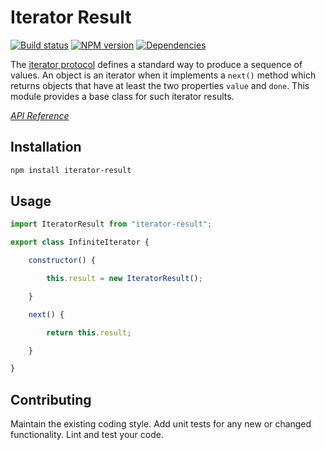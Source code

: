 # Iterator Result

[![Build status](https://travis-ci.org/vanruesc/iterator-result.svg?branch=master)](https://travis-ci.org/vanruesc/iterator-result)
[![NPM version](https://badge.fury.io/js/iterator-result.svg)](http://badge.fury.io/js/iterator-result)
[![Dependencies](https://david-dm.org/vanruesc/iterator-result.svg?branch=master)](https://david-dm.org/vanruesc/iterator-result)

The [iterator protocol](https://developer.mozilla.org/en/docs/Web/JavaScript/Reference/Iteration_protocols) defines a standard
way to produce a sequence of values. An object is an iterator when it implements a `next()` method which returns objects
that have at least the two properties `value` and `done`. This module provides a base class for such iterator results.

*[API Reference](https://vanruesc.github.io/iterator-result)*


## Installation

```sh
npm install iterator-result
``` 


## Usage

```javascript
import IteratorResult from "iterator-result";

export class InfiniteIterator {

	constructor() {

		this.result = new IteratorResult();

	}

	next() {

		return this.result;

	}

}

```


## Contributing

Maintain the existing coding style. Add unit tests for any new or changed functionality. Lint and test your code.
